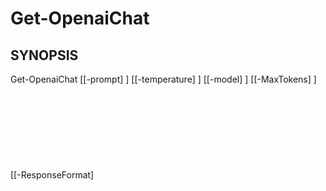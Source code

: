 ﻿---
external help file: powershai-help.xml
schema: 2.0.0
powershai: true
---

# Get-OpenaiChat

## SYNOPSIS <!--!= @#Synop !-->
Get-OpenaiChat [[-prompt] <Object>] [[-temperature] <Object>] [[-model] <Object>] [[-MaxTokens] <Object>] [[-ResponseFormat] <Object>] [[-Functions] <Object>] [[-RawParams] <Object>] [[-StreamCallback] <Object>] [[-endpoint] <Object>] [<CommonParameters>]

## SYNTAX <!--!= @#Syntax !-->

```
Get-OpenaiChat [<CommonParameters>]
```

## PARAMETERS <!--!= @#Params !-->

### -Functions
Conjunto de Parámetro: (Todos)
Tipo: Object
Aliases:
Valores Aceitos:
Necessário: falso
Posição: 5
Valor Padrão:
Aceitar entrada de pipeline: falso
Aceitar caracteres curinga:

```yml
Conjunto de Parámetro: (Todos)
Tipo: 
Aliases: 
Valores Aceitos: 
Necessário: falso
Posição: nomeado
Valor Padrão: None
Aceitar entrada de pipeline: falso
Aceitar caracteres curinga: falso
```

### -MaxTokens
Conjunto de Parámetro: (Todos)
Tipo: Object
Aliases:
Valores Aceitos:
Necessário: falso
Posição: 3
Valor Padrão:
Aceitar entrada de pipeline: falso
Aceitar caracteres curinga:

```yml
Conjunto de Parámetro: (Todos)
Tipo: 
Aliases: 
Valores Aceitos: 
Necessário: falso
Posição: nomeado
Valor Padrão: None
Aceitar entrada de pipeline: falso
Aceitar caracteres curinga: falso
```

### -RawParams
Conjunto de Parámetro: (Todos)
Tipo: Object
Aliases:
Valores Aceitos:
Necessário: falso
Posição: 6
Valor Padrão:
Aceitar entrada de pipeline: falso
Aceitar caracteres curinga:

```yml
Conjunto de Parámetro: (Todos)
Tipo: 
Aliases: 
Valores Aceitos: 
Necessário: falso
Posição: nomeado
Valor Padrão: None
Aceitar entrada de pipeline: falso
Aceitar caracteres curinga: falso
```

### -ResponseFormat
Conjunto de Parámetro: (Todos)
Tipo: Object
Aliases:
Valores Aceitos:
Necessário: falso
Posição: 4
Valor Padrão:
Aceitar entrada de pipeline: falso
Aceitar caracteres curinga:

```yml
Conjunto de Parámetro: (Todos)
Tipo: 
Aliases: 
Valores Aceitos: 
Necessário: falso
Posição: nomeado
Valor Padrão: None
Aceitar entrada de pipeline: falso
Aceitar caracteres curinga: falso
```

### -StreamCallback
Conjunto de Parámetro: (Todos)
Tipo: Object
Aliases:
Valores Aceitos:
Necessário: falso
Posição: 7
Valor Padrão:
Aceitar entrada de pipeline: falso
Aceitar caracteres curinga:

```yml
Conjunto de Parámetro: (Todos)
Tipo: 
Aliases: 
Valores Aceitos: 
Necessário: falso
Posição: nomeado
Valor Padrão: None
Aceitar entrada de pipeline: falso
Aceitar caracteres curinga: falso
```

### -endpoint
Conjunto de Parámetro: (Todos)
Tipo: Object
Aliases:
Valores Aceitos:
Necessário: falso
Posição: 8
Valor Padrão:
Aceitar entrada de pipeline: falso
Aceitar caracteres curinga:

```yml
Conjunto de Parámetro: (Todos)
Tipo: 
Aliases: 
Valores Aceitos: 
Necessário: falso
Posição: nomeado
Valor Padrão: None
Aceitar entrada de pipeline: falso
Aceitar caracteres curinga: falso
```

### -model
Conjunto de Parámetro: (Todos)
Tipo: Object
Aliases:
Valores Aceitos:
Necessário: falso
Posição: 2
Valor Padrão:
Aceitar entrada de pipeline: falso
Aceitar caracteres curinga:

```yml
Conjunto de Parámetro: (Todos)
Tipo: 
Aliases: 
Valores Aceitos: 
Necessário: falso
Posição: nomeado
Valor Padrão: None
Aceitar entrada de pipeline: falso
Aceitar caracteres curinga: falso
```

### -prompt
Conjunto de Parámetro: (Todos)
Tipo: Object
Aliases:
Valores Aceitos:
Necessário: falso
Posição: 0
Valor Padrão:
Aceitar entrada de pipeline: falso
Aceitar caracteres curinga:```yml
Conjunto de Parámetros: (Todos)
Tipo: 
Alias: 
Valores Aceitos: 
Requerido: falso
Posição: nomeado
Valor Padrão: Nenhum
Aceitar entrada de pipeline: falso
Aceitar caracteres curinga: falso
```

### -temperatura
Conjunto de Parámetros: (Todos)
Tipo: Objeto
Alias:
Valores Aceitos:
Requerido: falso
Posição: 1
Valor Padrão:
Aceitar entrada de pipeline: falso
Aceitar caracteres curinga:

```yml
Conjunto de Parámetros: (Todos)
Tipo: 
Alias: 
Valores Aceitos: 
Requerido: falso
Posição: nomeado
Valor Padrão: Nenhum
Aceitar entrada de pipeline: falso
Aceitar caracteres curinga: falso
```


<!--PowershaiAiDocBlockStart-->
_Traducido automáticamente usando PowershAI e IA._
<!--PowershaiAiDocBlockEnd-->
